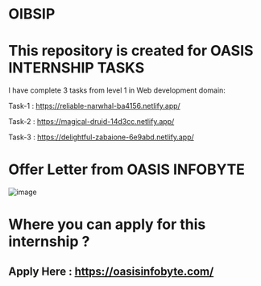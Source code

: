 # OIBSIP

# This repository is created for OASIS INTERNSHIP TASKS


I have complete 3 tasks from level 1 in Web development domain:

Task-1 : https://reliable-narwhal-ba4156.netlify.app/

Task-2 : https://magical-druid-14d3cc.netlify.app/

Task-3 : https://delightful-zabaione-6e9abd.netlify.app/


# Offer Letter from OASIS INFOBYTE



![image](https://user-images.githubusercontent.com/83835190/222778942-c2a482d8-cfd6-4a2e-9f13-7b10ba539386.png)



# Where you can apply for this internship ?

## Apply Here : https://oasisinfobyte.com/
